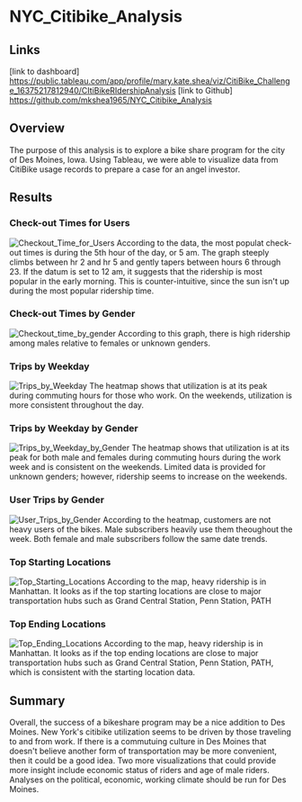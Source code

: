 # NYC_Citibike_Analysis
## Links
[link to dashboard] https://public.tableau.com/app/profile/mary.kate.shea/viz/CitiBike_Challenge_16375217812940/CItiBikeRIdershipAnalysis
[link to Github] https://github.com/mkshea1965/NYC_Citibike_Analysis
## Overview
The purpose of this analysis is to explore a bike share program for the city of Des Moines, Iowa. Using Tableau, we were able to visualize data from CitiBike usage records to prepare a case for an angel investor.
## Results
### Check-out Times for Users
![Checkout_Time_for_Users](https://user-images.githubusercontent.com/88520929/142779578-3f3d2db3-6855-41f7-928b-02126c035730.PNG)
According to the data, the most populat check-out times is during the 5th hour of the day, or 5 am. The graph steeply climbs between hr 2 and hr 5 and gently tapers between hours 6 through 23. If the datum is set to 12 am, it suggests that the ridership is most popular in the early morning. This is counter-intuitive, since the sun isn't up during the most popular ridership time.

### Check-out Times by Gender
![Checkout_time_by_gender](https://user-images.githubusercontent.com/88520929/142779584-0de7c861-a151-4357-b2a0-48c5e15c3c53.PNG)
According to this graph, there is high ridership among males relative to females or unknown genders.

### Trips by Weekday
![Trips_by_Weekday](https://user-images.githubusercontent.com/88520929/142779594-88ce95a2-aacc-4043-a54d-67f455bbdff6.PNG)
The heatmap shows that utilization is at its peak during commuting hours for those who work. On the weekends, utilization is more consistent throughout the day.

### Trips by Weekday by Gender
![Trips_by_Weekday_by_Gender](https://user-images.githubusercontent.com/88520929/142779606-0150f895-8514-43ad-91c5-b7d711b529e6.PNG)
The heatmap shows that utilization is at its peak for both male and females during commuting hours during the work week and is consistent on the weekends. Limited data is provided for unknown genders; however, ridership seems to increase on the weekends.

### User Trips by Gender
![User_Trips_by_Gender](https://user-images.githubusercontent.com/88520929/142779625-f338fa59-8d28-4ef5-aab1-d5f2792e4b6e.PNG)
According to the heatmap, customers are not heavy users of the bikes. Male subscribers heavily use them theoughout the week. Both female and male subscribers follow the same date trends.

### Top Starting Locations
![Top_Starting_Locations](https://user-images.githubusercontent.com/88520929/142779629-172c64c0-9020-44da-98d7-c895b36ab72c.PNG)
According to the map, heavy ridership is in Manhattan. It looks as if the top starting locations are close to major transportation hubs such as Grand Central Station, Penn Station, PATH

### Top Ending Locations
![Top_Ending_Locations](https://user-images.githubusercontent.com/88520929/142779635-d22268b5-9db9-40db-ac3b-a4d8c50e25e7.PNG)
According to the map, heavy ridership is in Manhattan. It looks as if the top ending locations are close to major transportation hubs such as Grand Central Station, Penn Station, PATH, which is consistent with the starting location data.

## Summary
Overall, the success of a bikeshare program may be a nice addition to Des Moines. New York's citibike utilization seems to be driven by those traveling to and from work. If there is a commutuing culture in Des Moines that doesn't believe another form of transportation may be more convenient, then it could be a good idea. Two more visualizations that could provide more insight include economic status of riders and age of male riders. Analyses on the political, economic, working climate should be run for Des Moines.
